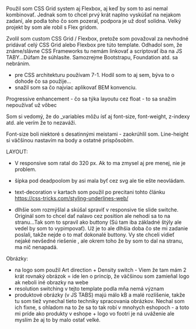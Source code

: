Použil som CSS Grid system aj Flexbox, aj keď by som to asi nemal kombinovať. Jednak som to chcel prvý krát naplno vyskúšať na nejakom zadaní, ale podla toho čo som pozeral, podpora je už dosť solídna. Velký projekt by som ale robil s Flex gridom.

Zvolil som custom CSS Grid / Flexbox, pretože som považoval za nevhodné pridávať celý CSS Grid alebo Flexbox pre túto template. Odhadol som, že známe/slávne CSS Frameworks tu nemám linkovať a scriptovať iba na JS TABY...Dúfam že súhlasíte. Samozrejme Bootstrapu, Foundation atd. sa nebránim.

- pre CSS architekturu používam 7-1. Hodil som to aj sem, býva to o dohode čo sa použije...
- snažil som sa čo najviac aplikovať BEM konvenciu.

Progressive enhancement - čo sa týka layoutu cez float  - to sa snažím nepoužívať už vôbec

Som si vedomý, že do _variables môžu ísť aj font-size, font-weight, z-indexy atd. ale verím že to nezaváži.

Font-size boli niektoré s desatinnými meistami - zaokrúhlil som. 
Line-height si väčšinou nastavím na body a ostatné prispôsobím.


LAYOUT:
- V responsive som ratal do 320 px. Ak to ma zmysel aj pre menej, nie je problem.

- šípka pod deadpoolom by asi mala byť cez svg ale tie ešte neovládam.

- text-decoration v kartach som použil po precitani tohto článku https://css-tricks.com/styling-underlines-web/

- dlhšie som rozmýšlal a skúšal spraviť v responsive tie slide switche. Originál som to chcel dať nalavo cez position ale nehodí sa to na stranu...Tak som to spravil ako buttony (Sú tam iba základné štýly ale vedel by som to vypimpovať). Už je to ale dlhšia doba čo ste mi zadanie poslali, takže nejde o to mať dokonalé buttony. Vy ste chceli vidieť nejaké nevšedné riešenie , ale okrem toho že by som to dal na stranu, ma nič nenapadá.

Obrázky:

- na logo som použil Art direction + Density switch - Viem že tam mám 2 krát rovnaký obrázok = ide len o princíp, že väčšinou som zamieňal logo ak neboli iné obrazky na webe
- resolution switching v tejto template podla mňa nemá význam
- produktové obrázky (v JS TABS) majú málo kB a malé rozlíšenie, takže tu som tiež vynechal tieto techniky spracovania obrázkov. Nechal som ich fixne, s ohladom na to že sa to tak robí v mnohych eshopoch - a toto mi príde ako produkty v eshope + logo vo footri je ná uváženie ale myslím že aj to by malo ostať velké. 
